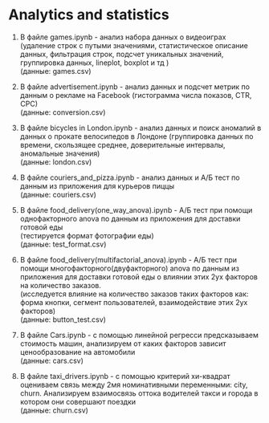 # Analytics and statistics
1) В файле games.ipynb - анализ набора данных о видеоиграх (удаление строк с путыми значениями, статистическое описание данных, фильтрация строк, подсчет уникальных значений, группировка данных, lineplot,  boxplot и тд )\
(данные: games.csv)

2) В файле advertisement.ipynb - анализ данных и подсчет метрик по данным о рекламе на Facebook  (гистограмма числа показов, CTR, CPC)\
(данные: conversion.csv)

3) В файле bicycles in London.ipynb - анализ данных и поиск аномалий в данных о прокате велосипедов в Лондоне  (группировка данных по времени, скользящее среднее, доверительные интервалы, аномальные значения)\
(данные: london.csv)

4) В файле couriers_and_pizza.ipynb - анализ данных и А/Б тест по данным из приложения для курьеров пиццы  
(данные: couriers.csv)

5) В файле food_delivery(one_way_anova).ipynb - А/Б тест при помощи однофакторного anova по данным из приложения для доставки готовой еды  
(тестируется формат фотографии еды)  
(данные: test_format.csv)

6) В файле food_delivery(multifactorial_anova).ipynb - А/Б тест при помощи многофакторного(двуфакторного) anova по данным из приложения для доставки готовой еды о влиянии этих 2ух факторов на количество заказов.  
(исследуется влияние на количество заказов таких факторов как: форма кнопки, сегмент пользователей, взаимодействие этих 2ух факторов)  
(данные: button_test.csv)

7) В файле Cars.ipynb - с помощью линейной регресси предсказываем стоимость машин, анализируем от каких факторов зависит ценообразование 
на автомобили\
(данные: cars.csv)

8) В файле taxi_drivers.ipynb - с помощью критерий хи-квадрат оцениваем связь между 2мя номинативными перемeнными: city, churn. Анализируем взаимосвязь оттока водителей такси и города в котором они совершают поездки\
(данные: сhurn.csv)
